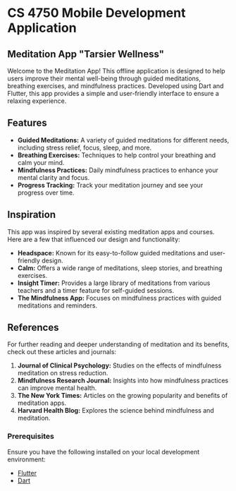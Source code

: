 # CS 4750 Mobile Development Application
## Meditation App "Tarsier Wellness"

Welcome to the Meditation App! This offline application is designed to help users improve their mental well-being through guided meditations, breathing exercises, and mindfulness practices. Developed using Dart and Flutter, this app provides a simple and user-friendly interface to ensure a relaxing experience.

## Features

- **Guided Meditations:** A variety of guided meditations for different needs, including stress relief, focus, sleep, and more.
- **Breathing Exercises:** Techniques to help control your breathing and calm your mind.
- **Mindfulness Practices:** Daily mindfulness practices to enhance your mental clarity and focus.
- **Progress Tracking:** Track your meditation journey and see your progress over time.

## Inspiration

This app was inspired by several existing meditation apps and courses. Here are a few that influenced our design and functionality:

- **Headspace:** Known for its easy-to-follow guided meditations and user-friendly design.
- **Calm:** Offers a wide range of meditations, sleep stories, and breathing exercises.
- **Insight Timer:** Provides a large library of meditations from various teachers and a timer feature for self-guided sessions.
- **The Mindfulness App:** Focuses on mindfulness practices with guided meditations and reminders.

## References

For further reading and deeper understanding of meditation and its benefits, check out these articles and journals:

1. **Journal of Clinical Psychology:** Studies on the effects of mindfulness meditation on stress reduction.
2. **Mindfulness Research Journal:** Insights into how mindfulness practices can improve mental health.
3. **The New York Times:** Articles on the growing popularity and benefits of meditation apps.
4. **Harvard Health Blog:** Explores the science behind mindfulness and meditation.

### Prerequisites

Ensure you have the following installed on your local development environment:

- [Flutter](https://flutter.dev/docs/get-started/install)
- [Dart](https://dart.dev/get-dart)

